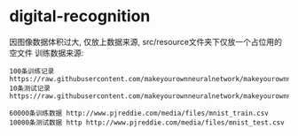 # digital-recognition


因图像数据体积过大, 仅放上数据来源, src/resource文件夹下仅放一个占位用的空文件
训练数据来源:

	100条训练记录 https://raw.githubusercontent.com/makeyourownneuralnetwork/makeyourownneuralnetwork/master/mnist_dataset/mnist_train_100.csv
	10条测试记录 https://raw.githubusercontent.com/makeyourownneuralnetwork/makeyourownneuralnetwork/master/mnist_dataset/mnist_test_10.csv

	60000条训练数据 http://www.pjreddie.com/media/files/mnist_train.csv
	10000条测试数据 http http://www.pjreddie.com/media/files/mnist_test.csv
